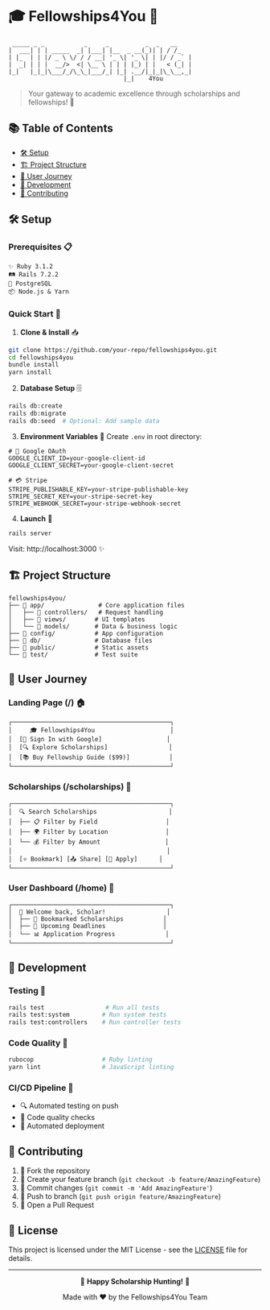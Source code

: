 # 🎓 Fellowships4You 🌟

```ascii
 _____ _ _           _     _          _  _   __   
|  ___| | | _____  _| |___| |__  _ __(_)| | / /_  
| |_  | | |/ _ \ \/ / / __| '_ \| '_ \| | |/ / _` |
|  _| | | |  __/>  <| \__ \ | | | |_) | |   < (_| |
|_|   |_|_|\___/_/\_\_|___/_| |_| .__/|_|_|\_\__,_|
                                |_|    4You
```

> Your gateway to academic excellence through scholarships and fellowships! 🚀

## 📚 Table of Contents
- [🛠️ Setup](#%EF%B8%8F-setup)
- [🏗️ Project Structure](#%EF%B8%8F-project-structure)
- [🧭 User Journey](#-user-journey)
- [🧪 Development](#-development)
- [👥 Contributing](#-contributing)

## 🛠️ Setup

### Prerequisites 📋
```
✨ Ruby 3.1.2
🛤️ Rails 7.2.2
🐘 PostgreSQL
📦 Node.js & Yarn
```

### Quick Start 🚀

1. **Clone & Install** 📥
```bash
git clone https://github.com/your-repo/fellowships4you.git
cd fellowships4you
bundle install
yarn install
```

2. **Database Setup** 🗄️
```bash
rails db:create
rails db:migrate
rails db:seed  # Optional: Add sample data
```

3. **Environment Variables** 🔐
Create `.env` in root directory:
```env
# 🔑 Google OAuth
GOOGLE_CLIENT_ID=your-google-client-id
GOOGLE_CLIENT_SECRET=your-google-client-secret

# 💳 Stripe
STRIPE_PUBLISHABLE_KEY=your-stripe-publishable-key
STRIPE_SECRET_KEY=your-stripe-secret-key
STRIPE_WEBHOOK_SECRET=your-stripe-webhook-secret
```

4. **Launch** 🚀
```bash
rails server
```
Visit: http://localhost:3000 ✨

## 🏗️ Project Structure

```ascii
fellowships4you/
├── 📁 app/               # Core application files
│   ├── 📱 controllers/   # Request handling
│   ├── 🎨 views/        # UI templates
│   └── 🧬 models/       # Data & business logic
├── 📁 config/           # App configuration
├── 📁 db/               # Database files
├── 📁 public/           # Static assets
└── 📁 test/             # Test suite
```

## 🧭 User Journey

### Landing Page (/) 🏠
```ascii
┌────────────────────────────────────────────┐
│     🎓 Fellowships4You                     │
│  [🔑 Sign In with Google]                  │
│  [🔍 Explore Scholarships]                 │
│  [📚 Buy Fellowship Guide ($99)]           │
└────────────────────────────────────────────┘
```

### Scholarships (/scholarships) 📜
```ascii
┌────────────────────────────────────────────┐
│  🔍 Search Scholarships                    │
│  ├── 📋 Filter by Field                   │
│  ├── 🌍 Filter by Location                │
│  └── 💰 Filter by Amount                  │
│                                           │
│  [⭐ Bookmark] [📤 Share] [📝 Apply]      │
└────────────────────────────────────────────┘
```

### User Dashboard (/home) 🎯
```ascii
┌────────────────────────────────────────────┐
│  👋 Welcome back, Scholar!                 │
│  ├── 📌 Bookmarked Scholarships           │
│  ├── 📅 Upcoming Deadlines                │
│  └── 📊 Application Progress              │
└────────────────────────────────────────────┘
```

## 🧪 Development

### Testing 🧪
```bash
rails test                 # Run all tests
rails test:system         # Run system tests
rails test:controllers    # Run controller tests
```

### Code Quality 🎯
```bash
rubocop                   # Ruby linting
yarn lint                 # JavaScript linting
```

### CI/CD Pipeline 🔄
- 🔍 Automated testing on push
- 🎯 Code quality checks
- 🚀 Automated deployment

## 👥 Contributing

1. 🍴 Fork the repository
2. 🌿 Create your feature branch (`git checkout -b feature/AmazingFeature`)
3. 💾 Commit changes (`git commit -m 'Add AmazingFeature'`)
4. 🚀 Push to branch (`git push origin feature/AmazingFeature`)
5. 🎯 Open a Pull Request

## 📝 License

This project is licensed under the MIT License - see the [LICENSE](LICENSE) file for details.

---

<div align="center">

🌟 **Happy Scholarship Hunting!** 🌟

Made with ❤️ by the Fellowships4You Team

</div>
